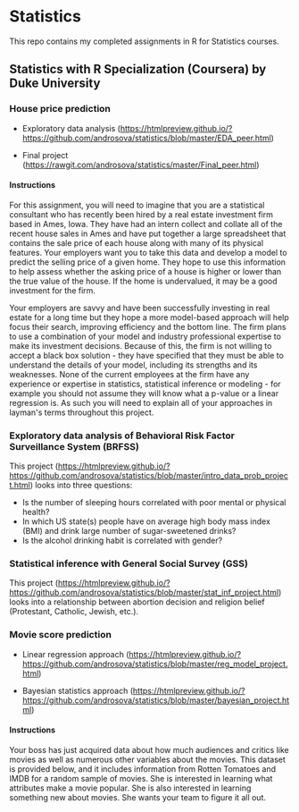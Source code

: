 # Statistics

This repo contains my completed assignments in R for Statistics courses.

## Statistics with R Specialization (Coursera) by Duke University

### House price prediction 

- Exploratory data analysis (https://htmlpreview.github.io/?https://github.com/androsova/statistics/blob/master/EDA_peer.html)

- Final project (https://rawgit.com/androsova/statistics/master/Final_peer.html)

#### Instructions

For this assignment, you will need to imagine that you are a statistical consultant who has recently been hired by a real estate investment firm based in Ames, Iowa. They have had an intern collect and collate all of the recent house sales in Ames and have put together a large spreadsheet that contains the sale price of each house along with many of its physical features. Your employers want you to take this data and develop a model to predict the selling price of a given home. They hope to use this information to help assess whether the asking price of a house is higher or lower than the true value of the house. If the home is undervalued, it may be a good investment for the firm.

Your employers are savvy and have been successfully investing in real estate for a long time but they hope a more model-based approach will help focus their search, improving efficiency and the bottom line. The firm plans to use a combination of your model and industry professional expertise to make its investment decisions. Because of this, the firm is not willing to accept a black box solution - they have specified that they must be able to understand the details of your model, including its strengths and its weaknesses. None of the current employees at the firm have any experience or expertise in statistics, statistical inference or modeling - for example you should not assume they will know what a p-value or a linear regression is. As such you will need to explain all of your approaches in layman's terms throughout this project.

### Exploratory data analysis of Behavioral Risk Factor Surveillance System (BRFSS)

This project (https://htmlpreview.github.io/?https://github.com/androsova/statistics/blob/master/intro_data_prob_project.html) looks into three questions: 
- Is the number of sleeping hours correlated with poor mental or physical health?
- In which US state(s) people have on average high body mass index (BMI) and drink large number of sugar-sweetened drinks?
- Is the alcohol drinking habit is correlated with gender?

### Statistical inference with General Social Survey (GSS)

This project (https://htmlpreview.github.io/?https://github.com/androsova/statistics/blob/master/stat_inf_project.html) looks into a relationship between abortion decision and religion belief (Protestant, Catholic, Jewish, etc.).

### Movie score prediction 

- Linear regression approach (https://htmlpreview.github.io/?https://github.com/androsova/statistics/blob/master/reg_model_project.html)

- Bayesian statistics approach (https://htmlpreview.github.io/?https://github.com/androsova/statistics/blob/master/bayesian_project.html)

#### Instructions

Your boss has just acquired data about how much audiences and critics like movies as well as numerous other variables about the movies. This dataset is provided below, and it includes information from Rotten Tomatoes and IMDB for a random sample of movies. She is interested in learning what attributes make a movie popular. She is also interested in learning something new about movies. She wants your team to figure it all out.
